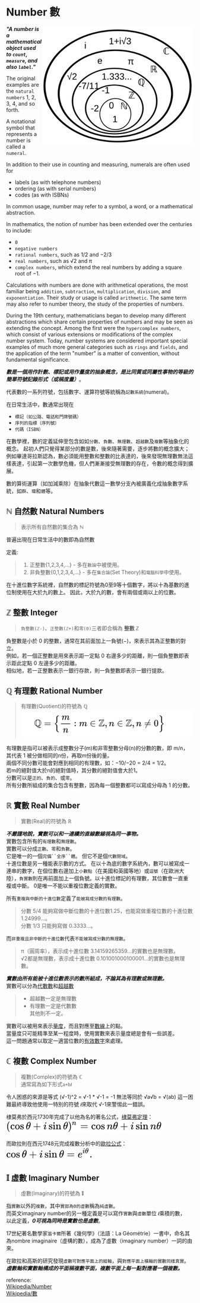 # Number 數  

<img align="right" height="320px" src="number_sys.png" alt="number_sys.png">  

__*"A number is a mathematical object used to `count`, `measure`, and also `label`."*__  

The original examples are the `natural numbers` 1, 2, 3, 4, and so forth.  

A notational symbol that represents a number is called a `numeral`.  

In addition to their use in counting and measuring, numerals are often used for  
- labels (as with telephone numbers)  
- ordering (as with serial numbers)  
- codes (as with ISBNs)  

In common usage, number may refer to a symbol, a word, or a mathematical abstraction.

In mathematics, the notion of number has been extended over the centuries to include:
- `0`  
- `negative numbers`  
- `rational numbers`, such as 1/2 and −2/3  
- `real numbers`, such as √2 and π  
- `complex numbers`, which extend the real numbers by adding a square root of −1.  

Calculations with numbers are done with arithmetical operations, the most familiar being `addition`, `subtraction`, `multiplication`, `division`, and `exponentiation`. Their study or usage is called `arithmetic`. The same term may also refer to number theory, the study of the properties of numbers.  

During the 19th century, mathematicians began to develop many different abstractions which share certain properties of numbers and may be seen as extending the concept. Among the first were the `hypercomplex numbers`, which consist of various extensions or modifications of the complex number system. Today, number systems are considered important special examples of much more general categories such as `rings` and `fields`, and the application of the term "number" is a matter of convention, without fundamental significance.


__*數是一個用作計數、標記或用作量度的抽象概念，是比同質或同屬性事物的等級的簡單符號記錄形式（或稱度量）*__。  

代表數的一系列符號，包括數字、運算符號等統稱為`記數系統`(numeral)。

在日常生活中，數通常出現在  
- `標記（如公路、電話和門牌號碼）`  
- `序列的指標（序列號）`  
- `代碼（ISBN）`  

在數學裡，數的定義延伸至包含如如`分數`、`負數`、`無理數`、`超越數`及`複數`等抽象化的概念。
起初人們只覺得某部分的數是數，後來隨著需要，逐步將數的概念擴大；例如畢達哥拉斯認為，數必須能用整數和整數的比表達的，後來發現無理數無法這樣表達，引起第一次數學危機，但人們漸漸接受無理數的存在，令數的概念得到擴展。  

數的算術運算（如加減乘除）在抽象代數這一數學分支內被廣義化成抽象數字系統，如`群`、`環`和`體`等。  


## ℕ 自然數 Natural Numbers  
>表示所有自然數的集合為 __ℕ__  

普遍出現在日常生活中的數即為自然數  

定義:  
>1. 正整數{1,2,3,4,...} - 多在`數論`中被使用。  
>2. 非負整數{0,1,2,3,4,...} - 多在`集合論`(Set Theory)和`電腦科學`中使用。  

在十進位數字系統裡，自然數的標記符號為0至9等十個數字，將以十為基數的進位制使用在大於九的數上。 因此，大於九的數，會有兩個或兩以上的位數。  


## ℤ 整數 Integer  
>`負整數(ℤ-)`、`正整數(ℤ+)`和`零(0)`三者即合稱為 __整數 ℤ__  

負整數是小於 0 的整數，通常在其前面加上一負號(−)，來表示其為正整數的對立。  
例如，若一個正整數是用來表示距一定點 0 右邊多少的距離，則一個負整數即表示距此定點 0 左邊多少的距離。  
相似地，若一正整數表示一銀行存款，則一負整數即表示一銀行提款。  


## ℚ 有理數 Rational Number  
>有理數(Quotient)的符號為 __ℚ__
![Q.png](Q.png)

有理數是指可以被表示成整數分子(m)和非零整數分母(n)的分數的數，即 m/n，  
其代表 1 被分做相同的n份，再取m份後的量。  
兩個不同分數可能會對應到相同的有理數，如：−10/−20 = 2/4 = 1/2。  
若m的絕對值大於n的絕對值時，其分數的絕對值會大於1。  
分數可以是`正的`、`負的`、或`零`。  
所有分數所組成的集合包含有整數，因為每一個整數都可以寫成分母為 1 的分數。  

## ℝ 實數 Real Number  
> 實數(Real)的符號為 __ℝ__

__*不嚴謹地說，實數可以和一連續的直線數線視為同一事物。*__  
實數包含所有的`有理數`和`無理數`。    
實數可以分成`正數`、`零`和`負數`。  
它是唯一的一個`完備``全序``體`。 但它不是個`代數閉域`。  
十進位數是另一種能表示數的方式。 在以十為底的數字系統內，數可以被寫成一連串的數字，在個位數右邊加上`小數點`（在美國和英國等地）或`逗號`（在歐洲大陸），`負實數`則在再前面加上一個負號。以十進位標記的有理數，其位數會一直重複或中斷。  0是唯一不能以重複位數定義的實數。  

所有`重複與中斷的十進位數`定義了`能被寫成分數的有理數`。  
>分數 5/4 能夠寫做中斷位數的十進位數1.25，也能寫做重複位數的十進位數1.24999...。  
分數 1/3 只能夠寫做 0.3333...。  

而`非重複且非中斷的十進位數`代表`不能被寫成分數的無理數`。  
>π（圓周率），表示成十進位數 3.14159265359...的實數也是無理數。  
√2都是無理數，表示成十進位數 0.101001000100001...的實數也是無理數。  

__*實數由所有能被十進位數表示的數所組成，不論其為有理數或無理數。*__  
實數可以分為[代數數](zh.wikipedia.org/wiki/代數數)和[超越數](zh.wikipedia.org/wiki/超越數)  
>- 超越數一定是無理數  
>- 有理數一定是代數數  
>其他則不一定。  

實數可以被用來表示[量度](zh.wikipedia.org/wiki/度量)，而且對應至[數線](zh.wikipedia.org/wiki/數線)上的點。  
當量度只可能精準至某一程度時，使用實數來表示量度總是會有一些誤差。  
這一問題通常以取定一適當位數的[有效數字](https://zh.wikipedia.org/wiki/有效數字)來處理。  


## ℂ 複數 Complex Number  
>複數(Complex)的符號為 __ℂ__  
>通常寫為如下形式`a+b𝒊`  

令人困惑的來源是等式 (√-1)^2 = √-1 * √-1 = -1
無法等同於 √a√b = √(ab)
這一困難最終導致他使用一特別的符號 `𝒊`來取代 √-1來警惕此一錯誤。  

棣莫弗於西元1730年完成了以他為名的著名公式，[棣莫弗定理](zh.wikipedia.org/wiki/棣莫弗公式)：  
![De_Moivre_s_formula.svg](De_Moivre_s_formula.svg)  

而歐拉則在西元1748元完成複數分析中的[歐拉公式](zh.wikipedia.org/wiki/歐拉公式)：  
![Euler_s_formula.svg](Euler_s_formula.svg)  


## 𝕀 虛數 Imaginary Number  
>虛數(Imaginary)的符號為 __𝕀__  

指`實數`以外的`複數`，其中`實部為0的虛數`稱為`純虛數`。  
而英文imaginary number的另一種定義是可以寫作`實數`與`虛數`單位 `𝒊`乘積的數，  
以此定義，__*0可視為同時是實數也是虛數*__。  

17世紀著名數學家`笛卡爾`所著《幾何學》（法語：La Géométrie）一書中，命名其為nombre imaginaire（虛構的數），成為了虛數（imaginary number）一詞的由來。

在歐拉和高斯的研究發現`虛數可對應平面上的縱軸`，與`對應平面上橫軸的實數同樣真實`。  
__*虛數軸和實數軸構成的平面稱複數平面，複數平面上每一點對應著一個複數。*__  


reference:  
[Wikipedia/Number](https://en.wikipedia.org/wiki/Number)  
[Wikipedia/數](https://zh.wikipedia.org/zh-tw/數)  
